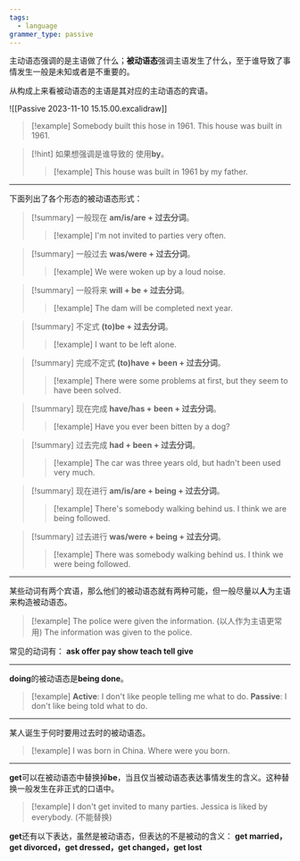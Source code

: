 ```yaml
---
tags:
  - language
grammer_type: passive
---
```

主动语态强调的是主语做了什么；**被动语态**强调主语发生了什么，至于谁导致了事情发生一般是未知或者是不重要的。

从构成上来看被动语态的主语是其对应的主动语态的宾语。

![[Passive 2023-11-10 15.15.00.excalidraw]]

> [!example]
> Somebody built this hose in 1961.
> This house was built in 1961.

> [!hint] 如果想强调是谁导致的
> 使用**by**。
> > [!example]
> > This house was built in 1961 by my father.

---

下面列出了各个形态的被动语态形式：

> [!summary] 一般现在
> **am/is/are + 过去分词**。
> > [!example]
> > I'm not invited to parties very often.

> [!summary] 一般过去
> **was/were + 过去分词**。
> > [!example]
> > We were woken up by a loud noise.

> [!summary] 一般将来
> **will + be + 过去分词**。
> > [!example]
> > The dam will be completed next year.

> [!summary] 不定式
> **(to)be + 过去分词**。
> > [!example]
> > I want to be left alone.

> [!summary] 完成不定式
> **(to)have + been + 过去分词**。
> > [!example]
> > There were some problems at first, but they seem to have been solved.

> [!summary] 现在完成
> **have/has + been + 过去分词**。
> > [!example]
> > Have you ever been bitten by a dog?

> [!summary] 过去完成
> **had + been + 过去分词**。
> > [!example]
> > The car was three years old, but hadn't been used very much.

> [!summary] 现在进行
> **am/is/are + being + 过去分词**。
> > [!example]
> > There's somebody walking behind us. I think we are being followed.

> [!summary] 过去进行
> **was/were + being + 过去分词**。
> > [!example]
> > There was somebody walking behind us. I think we were being followed.

---

某些动词有两个宾语，那么他们的被动语态就有两种可能，但一般尽量以**人**为主语来构造被动语态。

> [!example]
> The police were given the information. (以人作为主语更常用)
> The information was given to the police.

常见的动词有：
**ask offer pay show teach tell give**

---

**doing**的被动语态是**being done**。

> [!example]
> **Active**: I don't like people telling me what to do.
> **Passive**: I don't like being told what to do.

---

某人诞生于何时要用过去时的被动语态。

> [!example]
> I was born in China.
> Where were you born.

---

**get**可以在被动语态中替换掉**be**，当且仅当被动语态表达事情发生的含义。这种替换一般发生在非正式的口语中。

> [!example]
> I don't get invited to many parties.
> Jessica is liked by everybody. (不能替换)

**get**还有以下表达，虽然是被动语态，但表达的不是被动的含义：
**get married，get divorced，get dressed，get changed，get lost**

